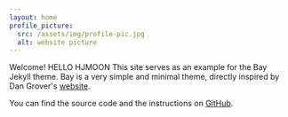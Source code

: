 ```yaml
---
layout: home
profile_picture:
  src: /assets/img/profile-pic.jpg
  alt: website picture
---
```


<p>
  Welcome! HELLO HJMOON This site serves as an example for the Bay Jekyll theme. Bay is a very simple and minimal theme, directly inspired by Dan Grover's <a href="http://dangrover.com">website</a>.
</p>

<p>
  You can find the source code and the instructions on <a href="https://github.com/eliottvincent/bay">GitHub</a>.
</p>
